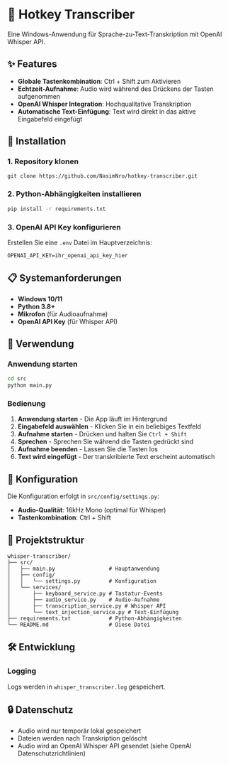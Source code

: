 # 🎤 Hotkey Transcriber

Eine Windows-Anwendung für Sprache-zu-Text-Transkription mit OpenAI Whisper API.

## ✨ Features

- **Globale Tastenkombination**: Ctrl + Shift zum Aktivieren
- **Echtzeit-Aufnahme**: Audio wird während des Drückens der Tasten aufgenommen
- **OpenAI Whisper Integration**: Hochqualitative Transkription
- **Automatische Text-Einfügung**: Text wird direkt in das aktive Eingabefeld eingefügt

## 🚀 Installation

### 1. Repository klonen

```bashgit push -u origin main
git clone https://github.com/NasimNro/hotkey-transcriber.git
```

### 2. Python-Abhängigkeiten installieren

```bash
pip install -r requirements.txt
```

### 3. OpenAI API Key konfigurieren

Erstellen Sie eine `.env` Datei im Hauptverzeichnis:

```
OPENAI_API_KEY=ihr_openai_api_key_hier
```

## 📋 Systemanforderungen

- **Windows 10/11**
- **Python 3.8+**
- **Mikrofon** (für Audioaufnahme)
- **OpenAI API Key** (für Whisper API)

## 🎯 Verwendung

### Anwendung starten

```bash
cd src
python main.py
```

### Bedienung

1. **Anwendung starten** - Die App läuft im Hintergrund
2. **Eingabefeld auswählen** - Klicken Sie in ein beliebiges Textfeld
3. **Aufnahme starten** - Drücken und halten Sie `Ctrl + Shift`
4. **Sprechen** - Sprechen Sie während die Tasten gedrückt sind
5. **Aufnahme beenden** - Lassen Sie die Tasten los
6. **Text wird eingefügt** - Der transkribierte Text erscheint automatisch


## 🔧 Konfiguration

Die Konfiguration erfolgt in `src/config/settings.py`:

- **Audio-Qualität**: 16kHz Mono (optimal für Whisper)
- **Tastenkombination**: Ctrl + Shift

## 📁 Projektstruktur

```
whisper-transcriber/
├── src/
│   ├── main.py                 # Hauptanwendung
│   ├── config/
│   │   └── settings.py         # Konfiguration
│   └── services/
│       ├── keyboard_service.py # Tastatur-Events
│       ├── audio_service.py    # Audio-Aufnahme
│       ├── transcription_service.py # Whisper API
│       └── text_injection_service.py # Text-Einfügung
├── requirements.txt            # Python-Abhängigkeiten
└── README.md                   # Diese Datei
```

## 🛠️ Entwicklung

### Logging

Logs werden in `whisper_transcriber.log` gespeichert.


## 🔒 Datenschutz

- Audio wird nur temporär lokal gespeichert
- Dateien werden nach Transkription gelöscht
- Audio wird an OpenAI Whisper API gesendet (siehe OpenAI Datenschutzrichtlinien)


